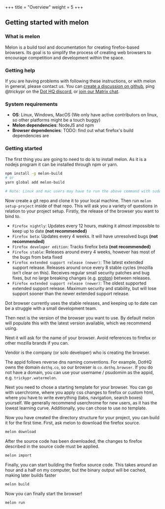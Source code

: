 +++
title = "Overview"
weight = 5
+++

## Getting started with melon

### What is melon

Melon is a build tool and documentation for creating firefox-based browsers. Its goal is to simplify the process of creating web browsers to encourage competition and development within the space.

### Getting help

If you are having problems with following these instructions, or with melon in general, please contact us. You can [create a discussion on github](https://github.com/dothq/melon/discussions/new), ping @trickypr on the [Dot HQ discord](https://dothq.link/dsc), or [join our Matrix chat](https://dothq.link/matrix).

### System requirements

- **OS**: Linux, Windows, MacOS (We only have active contributors on linux, so other platforms might be a touch buggy)
- **Melon dependencies**: NodeJS and npm
- **Browser dependencies**: TODO: find out what firefox's build dependencies are

### Getting started

The first thing you are going to need to do is to install melon. As it is a nodejs program it can be installed through npm or yarn.

```sh
npm install -g melon-build
# or
yarn global add melon-build

# Note: Linux and mac users may have to run the above command with sudo
```

Now create a git repo and clone it to your local machine. Then run `melon setup-project` inside of that repo. This will ask you a variety of questions in relation to your project setup. Firstly, the release of the browser you want to bind to.

- `Firefox nightly`: Updates every 12 hours, making it almost impossible to keep up to date **(not recommended)**
- `Firefox beta`: Updates every 4 weeks. It will have unresolved bugs **(not recommended)**
- `Firefox developer edition`: Tracks firefox beta **(not recommended)**
- `Firefox stable`: Releases around every 4 weeks, however has most of the bugs from beta fixed
- `Firefox extended support release (newer)`: The latest extended support release. Releases around once every 8 stable cycles (mozilla isn't clear on this). Receives regular small security patches and bug fixes, but no large breaking changes (e.g. [proton](https://www.omgubuntu.co.uk/2021/02/try-firefox-proton-redesign-ubuntu)) between releases.
- `Firefox extended support release (newer)`: The oldest supported extended support release. Maximum security and stability, but will lose support sooner than the newer extended support release.

Dot browser currently uses the stable releases, and keeping up to date can be a struggle with a small development team.

Then next is the version of the browser you want to use. By default melon will populate this with the latest version available, which we recommend using.

Next it will ask for the name of your browser. Avoid references to firefox or other mozilla brands if you can.

Vendor is the company (or solo developer) who is creating the browser.

The appid follows reverse dns naming conventions. For example, DotHQ owns the domain `dothq.co`, so our browser is `co.dothq.browser`. If you do not have a domain, you can use your username / psudomim as the appid, e.g. `trickypr.watermelon`.

Next you need to chose a starting template for your browser. You can go with userchrome, where you apply css changes to firefox or custom html, where you have to write everything (tabs, navigation, search boxes) yourself. We generally recommend userchrome for new users, as it has the lowest learning curve. Additionally, you can chose to use no template.

Now you have created the directory structure for your project, you can build it for the first time. First, ask melon to download the firefox source.

```sh
melon download
```

After the source code has been downloaded, the changes to firefox described in the source code must be applied.

```sh
melon import
```

Finally, you can start building the firefox source code. This takes around an hour and a half on my computer, but the binary output will be cached, making later builds faster

```sh
melon build
```

Now you can finally start the browser!

```sh
melon run
```
